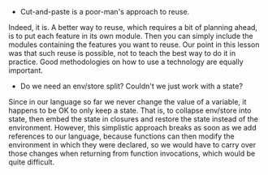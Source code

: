 <!-- Copyright (c) 2012-2016 K Team. All Rights Reserved. -->

* Cut-and-paste is a poor-man's approach to reuse.

Indeed, it is.  A better way to reuse, which requires a bit of planning ahead,
is to put each feature in its own module.  Then you can simply include the
modules containing the features you want to reuse.  Our point in this lesson
was that such reuse is possible, not to teach the best way to do it in
practice.  Good methodologies on how to use a technology are equally important.

* Do we need an env/store split?  Couldn't we just work with a state?

Since in our language so far we never change the value of a variable, it
happens to be OK to only keep a state.  That is, to collapse env/store into
state, then embed the state in closures and restore the state instead of the
environment.  However, this simplistic approach breaks as soon as we add
references to our language, because functions can then modify the environment
in which they were declared, so we would have to carry over those changes when
returning from function invocations, which would be quite difficult.
